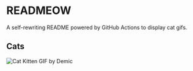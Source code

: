 # READMEOW

A self-rewriting README powered by GitHub Actions to display cat gifs.

## Cats

![Cat Kitten GIF by Demic](https://media3.giphy.com/media/v1.Y2lkPTlhY2QwMmRhdDRzM2wzczdkdTF3NDQzN3U0ZzJncjB3YTh3eXNuMHVub2J5ZmkzdCZlcD12MV9naWZzX3NlYXJjaCZjdD1n/3oriO0OEd9QIDdllqo/200.gif)
